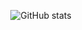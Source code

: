 <div align="center">
  
![GitHub stats](https://github-readme-stats.vercel.app/api?username=asas6978&show_icons=true&theme=rose_pin&count_private=true)
</div>




<!--
**asas6978/asas6978** is a ✨ _special_ ✨ repository because its `README.md` (this file) appears on your GitHub profile.

Here are some ideas to get you started:

- 🔭 I’m currently working on ...
- 🌱 I’m currently learning ...
- 👯 I’m looking to collaborate on ...
- 🤔 I’m looking for help with ...
- 💬 Ask me about ...
- 📫 How to reach me: ...
- 😄 Pronouns: ...
- ⚡ Fun fact: ...
-->
